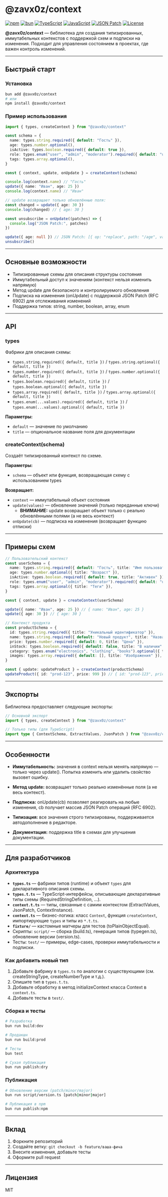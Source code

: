 # @zavx0z/context

[![npm](https://img.shields.io/npm/v/@zavx0z/context)](https://www.npmjs.com/package/@zavx0z/context)
[![bun](https://img.shields.io/badge/bun-1.0+-black)](https://bun.sh/)
[![TypeScript](https://img.shields.io/badge/TypeScript-5.0+-blue)](https://www.typescriptlang.org/)
[![JavaScript](https://img.shields.io/badge/JavaScript-ESM-green)](https://developer.mozilla.org/en-US/docs/Web/JavaScript/Guide/Modules)
[![JSON Patch](https://img.shields.io/badge/JSON%20Patch-RFC%206902-orange)](https://tools.ietf.org/html/rfc6902)
[![License](https://img.shields.io/badge/License-MIT-yellow)](https://opensource.org/licenses/MIT)

**@zavx0z/context** — библиотека для создания типизированных, иммутабельных контекстов с поддержкой схем и подписки на изменения. Подходит для управления состоянием в проектах, где важен контроль изменений.

---

## Быстрый старт

### Установка

```sh
bun add @zavx0z/context
# или
npm install @zavx0z/context
```

### Пример использования

```ts
import { types, createContext } from "@zavx0z/context"

const schema = {
  name: types.string.required({ default: "Гость" }),
  age: types.number.optional(),
  isActive: types.boolean.required({ default: true }),
  role: types.enum("user", "admin", "moderator").required({ default: "user" }),
  tags: types.array.optional(),
}

const { context, update, onUpdate } = createContext(schema)

console.log(context.name) // "Гость"
update({ name: "Иван", age: 25 })
console.log(context.name) // "Иван"

// update возвращает только обновлённые поля:
const changed = update({ age: 30 })
console.log(changed) // { age: 30 }

const unsubscribe = onUpdate((patches) => {
  console.log("JSON Patch:", patches)
})

update({ age: null }) // JSON Patch: [{ op: "replace", path: "/age", value: null }]
unsubscribe()
```

---

## Основные возможности

- Типизированные схемы для описания структуры состояния
- Иммутабельный доступ к значениям (контекст нельзя изменить напрямую)
- Метод update для безопасного и контролируемого обновления
- Подписка на изменения (onUpdate) с поддержкой JSON Patch (RFC 6902) для отслеживания изменений
- Поддержка типов: string, number, boolean, array, enum

---

## API

### types

Фабрики для описания схемы:

- `types.string.required({ default, title })` / `types.string.optional({ default, title })`
- `types.number.required({ default, title })` / `types.number.optional({ default, title })`
- `types.boolean.required({ default, title })` / `types.boolean.optional({ default, title })`
- `types.array.required({ default, title })` / `types.array.optional({ default, title })`
- `types.enum(...values).required({ default, title })` / `types.enum(...values).optional({ default, title })`

**Параметры:**

- `default` — значение по умолчанию
- `title` — опциональное название поля для документации

### createContext(schema)

Создаёт типизированный контекст по схеме.

**Параметры:**

- `schema` — объект или функция, возвращающая схему с использованием types

**Возвращает:**

- `context` — иммутабельный объект состояния
- `update(values)` — обновление значений (только переданные ключи)
  - **ВНИМАНИЕ:** update возвращает объект только с реально обновлёнными полями (а не весь контекст)
- `onUpdate(cb)` — подписка на изменения (возвращает функцию отписки)

---

## Примеры схем

```ts
// Пользовательский контекст
const userSchema = {
  name: types.string.required({ default: "Гость", title: "Имя пользователя" }),
  age: types.number.optional({ title: "Возраст" }),
  isActive: types.boolean.required({ default: true, title: "Активен" }),
  role: types.enum("user", "admin", "moderator").required({ default: "user", title: "Роль" }),
  tags: types.array.optional({ title: "Теги" }),
}

const { context, update } = createContext(userSchema)

update({ name: "Иван", age: 25 }) // { name: "Иван", age: 25 }
update({ age: 30 }) // { age: 30 }

// Контекст продукта
const productSchema = {
  id: types.string.required({ title: "Уникальный идентификатор" }),
  name: types.string.required({ default: "Новый продукт", title: "Название" }),
  price: types.number.required({ default: 0, title: "Цена" }),
  inStock: types.boolean.required({ default: false, title: "В наличии" }),
  category: types.enum("electronics", "clothing", "books").optional({ title: "Категория" }),
  images: types.array.required({ default: [], title: "Изображения" }),
}

const { update: updateProduct } = createContext(productSchema)
updateProduct({ id: "prod-123", price: 999 }) // { id: "prod-123", price: 999 }
```

---

## Экспорты

Библиотека предоставляет следующие экспорты:

```ts
// Основной экспорт
import { types, createContext } from "@zavx0z/context"

// Только типы (для TypeScript)
import type { ContextSchema, ExtractValues, JsonPatch } from "@zavx0z/context/types"
```

---

## Особенности

- **Иммутабельность:** значения в context нельзя менять напрямую — только через update(). Попытка изменить или удалить свойство вызовет ошибку.
- **Метод update:** возвращает только реально изменённые поля (а не весь контекст).
- **Подписка:** onUpdate(cb) позволяет реагировать на любые изменения, cb получает массив JSON Patch операций (RFC 6902).

- **Типизация:** все значения строго типизированы, поддерживается автодополнение в редакторе.
- **Документация:** поддержка title в схемах для улучшения документации.

---

## Для разработчиков

### Архитектура

- **`types.ts`** — фабрики типов (runtime) и объект `types` для декларативного описания схемы.
- **`types.t.ts`** — TypeScript-интерфейсы, описывающие декларативные типы схемы (RequiredStringDefinition, …​).
- **`context.t.ts`** — типы, связанные с самим контекстом (ExtractValues, JsonPatch, ContextInstance).
- **`context.ts`** — бизнес-логика: класс `Context`, функция `createContext`, импортирующие `types` и типы из `*.t.ts`.
- **`fixture/`** — кастомные матчеры для тестов (toPlainObjectEqual).
- Скрипты: `script/` — сборка (build.ts), генерация типов (typegen.ts), обновление версии (version.ts).
- Тесты: `test/` — примеры, edge-cases, проверки иммутабельности и подписки.

### Как добавить новый тип

1. Добавьте фабрику в `types.ts` по аналогии с существующими (см. createStringType, createNumberType и т.д.).
2. Опишите тип в `types.t.ts`.
3. Добавьте обработку в метод initializeContext класса Context в `context.ts`.
4. Добавьте тесты в `test/`.

### Сборка и тесты

```sh
# Разработка
bun run build:dev

# Продакшн
bun run build:prod

# Тесты
bun test

# Сухая публикация
bun run publish:dry
```

### Публикация

```sh
# Обновление версии (patch/minor/major)
bun run script/version.ts [patch|minor|major]

# Публикация в npm
bun run publish:npm
```

---

## Вклад

1. Форкните репозиторий
2. Создайте ветку: `git checkout -b feature/ваша-фича`
3. Внесите изменения, добавьте тесты
4. Оформите pull request

---

## Лицензия

MIT
